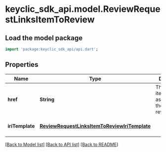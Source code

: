 # keyclic_sdk_api.model.ReviewRequestLinksItemToReview

## Load the model package
```dart
import 'package:keyclic_sdk_api/api.dart';
```

## Properties
Name | Type | Description | Notes
------------ | ------------- | ------------- | -------------
**href** | **String** | The URI of the itemToReview associated to the given reviewrequest. | [optional] [default to null]
**iriTemplate** | [**ReviewRequestLinksItemToReviewIriTemplate**](ReviewRequestLinksItemToReviewIriTemplate.md) |  | [optional] [default to null]

[[Back to Model list]](../README.md#documentation-for-models) [[Back to API list]](../README.md#documentation-for-api-endpoints) [[Back to README]](../README.md)


